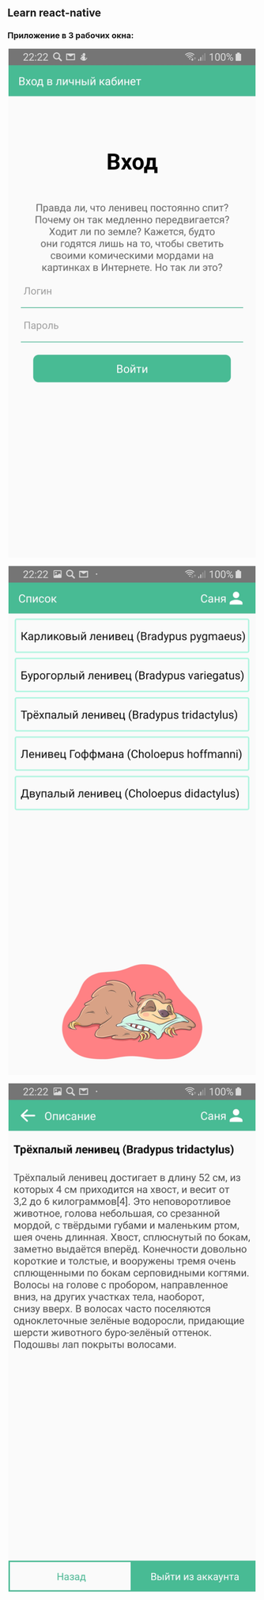 ## Learn react-native

### Приложение в 3 рабочих окна:

<p align="center">
  <img src="https://github.com/alsepir/react-native/raw/master/image/home.jpg" width="500" height="auto" />
</p>

<p align="center">
  <img src="https://github.com/alsepir/react-native/raw/master/image/menu.jpg" width="500" height="auto" />
</p>

<p align="center">
  <img src="https://github.com/alsepir/react-native/raw/master/image/description.jpg" width="500" height="auto" />
</p>